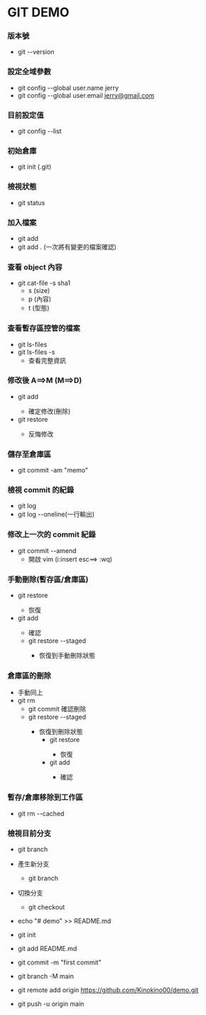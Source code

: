 # GIT DEMO

### 版本號

- git --version

### 設定全域參數

- git config --global user.name jerry
- git config --global user.email jerry@gmail.com

### 目前設定值

- git config --list

### 初始倉庫

- git init (.git)

### 檢視狀態

- git status

### 加入檔案

- git add <filename>
- git add . (一次將有變更的檔案確認)

### 查看 object 內容

- git cat-file -s sha1
  - s (size)
  - p (內容)
  - t (型態)

### 查看暫存區控管的檔案

- git ls-files
- git ls-files -s
  - 查看完整資訊

### 修改後 A==>M (M==>D)

- git add <filename>
  - 確定修改(刪除)
- git restore <filename>
  - 反悔修改

### 儲存至倉庫區

- git commit -am "memo"

### 檢視 commit 的紀錄

- git log
- git log --oneline(一行輸出)

### 修改上一次的 commit 紀錄

- git commit --amend
  - 開啟 vim (i:insert esc==> :wq)

### 手動刪除(暫存區/倉庫區)

- git restore <filename>
  - 恢復
- git add <filename>
  - 確認
  - git restore --staged <filename>
    - 恢復到手動刪除狀態

### 倉庫區的刪除

- 手動同上
- git rm
  - git commit 確認刪除
  - git restore --staged <filename>
    - 恢復到刪除狀態
      - git restore <filename>
        - 恢復
      - git add <filename>
        - 確認

### 暫存/倉庫移除到工作區

- git rm --cached <filename>

### 檢視目前分支

- git branch
- 產生新分支
  - git branch <branch-name>
- 切換分支

  - git checkout <branch-name>

- echo "# demo" >> README.md
- git init
- git add README.md
- git commit -m "first commit"
- git branch -M main
- git remote add origin https://github.com/Kinokino00/demo.git
- git push -u origin main
